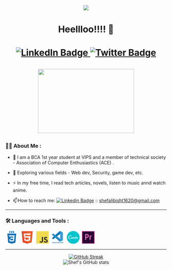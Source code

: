 <div id="header" align="center">
  <img src="https://media.giphy.com/media/du3J3cXyzhj75IOgvA/giphy.gif" width="100"/>
</div>


<h1 align="center">Heellloo!!!! 👋 <h1>
  
  <div id="badges" align="center">
  <a href="https://www.linkedin.com/in/shefali-bisht-505315233/">
    <img src="https://img.shields.io/badge/LinkedIn-blue?style=for-the-badge&logo=linkedin&logoColor=white" alt="LinkedIn Badge"/>
  </a>
  <a href="https://twitter.com/Shefi94489012">
    <img src="https://img.shields.io/badge/Twitter-blue?style=for-the-badge&logo=twitter&logoColor=white" alt="Twitter Badge"/>
  </a>
</div>
<div align="center">
<img src="https://komarev.com/ghpvc/?username=Shef555&style=flat-square&color=blue" alt=""/>
</div>
  

<div align="center">
  <img src="https://media.giphy.com/media/k0ijJhqrUP4T2EvmJ1/giphy.gif" width="300" height="200"/>
</div>


### :woman_technologist: About Me :
- :telescope: I am a BCA 1st year student at VIPS and a member of technical society - Association of Computer Enthusiastics (ACE) .

- :seedling: Exploring various fields - Web dev, Security, game dev, etc.

- :zap: In my free time, I read tech articles, novels, listen to music annd watch anime.

- :mailbox:How to reach me: [![Linkedin Badge](https://img.shields.io/badge/-Shef-blue?style=flat&logo=Linkedin&logoColor=white)](https://www.linkedin.com/in/shefali-bisht-505315233/) :: shefalibisht1620@gmail.com

---

### :hammer_and_wrench: Languages and Tools :
<div> 
<img src="https://github.com/devicons/devicon/blob/master/icons/css3/css3-plain-wordmark.svg"  title="CSS3" alt="CSS" width="40" height="40"/>&nbsp;
<img src="https://github.com/devicons/devicon/blob/master/icons/html5/html5-original.svg" title="HTML5" alt="HTML" width="40" height="40"/>&nbsp;
<img src="https://github.com/devicons/devicon/blob/master/icons/javascript/javascript-original.svg" title="JavaScript" alt="JavaScript" width="40"
 height="40"/>&nbsp;
<img src="https://raw.githubusercontent.com/devicons/devicon/1119b9f84c0290e0f0b38982099a2bd027a48bf1/icons/vscode/vscode-original-wordmark.svg" title="VScode" alt="vscode" width="40" height="40"/>&nbsp;
<img src="https://raw.githubusercontent.com/devicons/devicon/1119b9f84c0290e0f0b38982099a2bd027a48bf1/icons/canva/canva-original.svg" title="canva" alt="canva" width="40" height="40"/>&nbsp;
<img src="https://raw.githubusercontent.com/devicons/devicon/1119b9f84c0290e0f0b38982099a2bd027a48bf1/icons/premierepro/premierepro-original.svg"  title="premiere pro" alt="premiere pro" width="40" height="40"/>&nbsp;
  </div>
  
---
<div align="center"> 

  [![GitHub Streak](http://github-readme-streak-stats.herokuapp.com?user=Shef555&theme=tokyonight&date_format=M%20j%5B%2C%20Y%5D)](https://git.io/streak-stats)<br>
  ![Shef's GitHub stats](https://github-readme-stats.vercel.app/api?username=Shef555&theme=omni&show_icons=true)
  </div>
    
